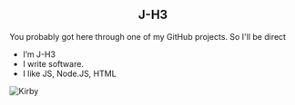 <h2 align="center" >J-H3</h2>

You probably got here through one of my GitHub projects. So I'll be direct

- I’m J-H3
- I write software.
- I like JS, Node.JS, HTML

![Kirby](https://c.tenor.com/7I9nkd071vYAAAAC/food-coma-food.gif)


